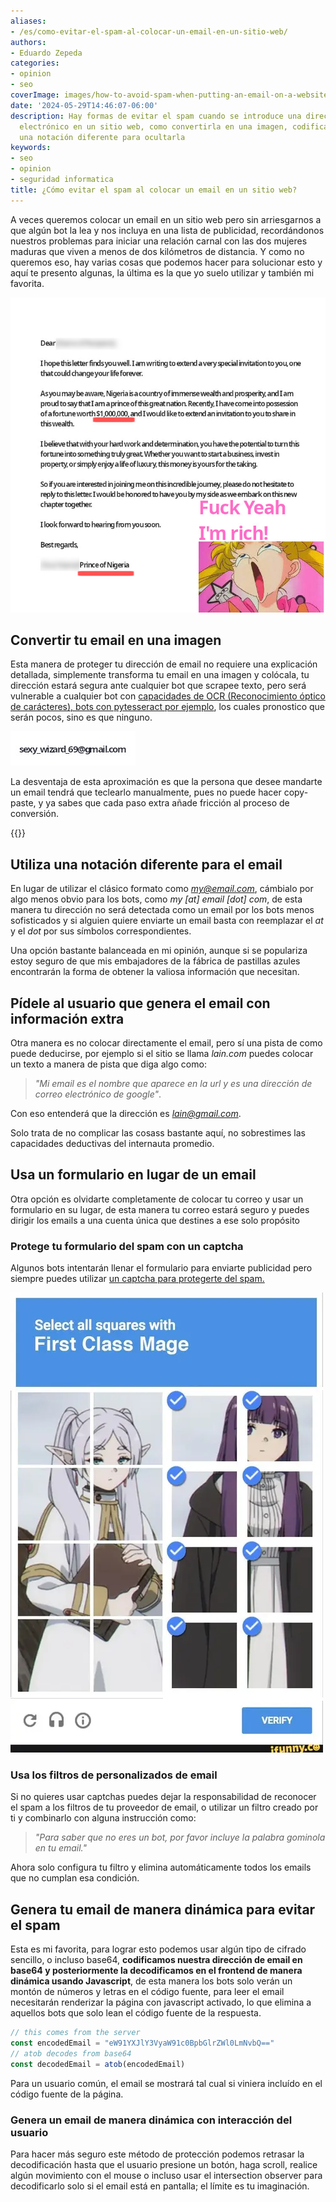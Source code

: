 ```yaml
---
aliases:
- /es/como-evitar-el-spam-al-colocar-un-email-en-un-sitio-web/
authors:
- Eduardo Zepeda
categories:
- opinion
- seo
coverImage: images/how-to-avoid-spam-when-putting-an-email-on-a-website.jpg
date: '2024-05-29T14:46:07-06:00'
description: Hay formas de evitar el spam cuando se introduce una dirección de correo
  electrónico en un sitio web, como convertirla en una imagen, codificarla y utilizar
  una notación diferente para ocultarla
keywords:
- seo
- opinion
- seguridad informatica
title: ¿Cómo evitar el spam al colocar un email en un sitio web?
---
```


A veces queremos colocar un email en un sitio web pero sin arriesgarnos a que algún bot la lea y nos incluya en una lista de publicidad, recordándonos nuestros problemas para iniciar una relación carnal con las dos mujeres maduras que viven a menos de dos kilómetros de distancia. Y como no queremos eso, hay varias cosas que podemos hacer para solucionar esto y aquí te presento algunas, la última es la que yo suelo utilizar y también mi favorita.

![Clásica estafa del príncipe nigeriano](images/prince-from-nigeria-scam.jpg)

## Convertir tu email en una imagen

Esta manera de proteger tu dirección de email no requiere una explicación detallada, simplemente transforma tu email en una imagen y colócala, tu dirección estará segura ante cualquier bot que scrapee texto, pero será vulnerable a cualquier bot con [capacidades de OCR (Reconocimiento óptico de carácteres), bots con pytesseract por ejemplo](/es/python/ocr-con-tesseract-python-y-pytesseract/), los cuales pronostico que serán pocos, sino es que ninguno.

![Direccion de email en una imagen](images/email-image.jpg)

La desventaja de esta aproximación es que la persona que desee mandarte un email tendrá que teclearlo manualmente, pues no puede hacer copy-paste, y ya sabes que cada paso extra añade fricción al proceso de conversión.

{{<ad>}}

## Utiliza una notación diferente para el email

En lugar de utilizar el clásico formato como *my@email.com*, cámbialo por algo menos obvio para los bots, como *my [at] email [dot] com*, de esta manera tu dirección no será detectada como un email por los bots menos sofisticados y si alguien quiere enviarte un email basta con reemplazar el *at* y el *dot* por sus símbolos correspondientes.

Una opción bastante balanceada en mi opinión, aunque si se populariza estoy seguro de que mis embajadores de la fábrica de pastillas azules encontrarán la forma de obtener la valiosa información que necesitan.

## Pídele al usuario que genera el email con información extra

Otra manera es no colocar directamente el email, pero sí una pista de como puede deducirse, por ejemplo si el sitio se llama *lain.com* puedes colocar un texto a manera de pista que diga algo como: 

> *"Mi email es el nombre que aparece en la url y es una dirección de correo electrónico de google"*. 

Con eso entenderá que la dirección es *lain@gmail.com*.

Solo trata de no complicar las cosass bastante aquí, no sobrestimes las capacidades deductivas del internauta promedio.

## Usa un formulario en lugar de un email

Otra opción es olvidarte completamente de colocar tu correo y usar un formulario en su lugar, de esta manera tu correo estará seguro y puedes dirigir los emails a una cuenta única que destines a ese solo propósito

### Protege tu formulario del spam con un captcha

Algunos bots intentarán llenar el formulario para enviarte publicidad pero siempre puedes utilizar [un captcha para protegerte del spam.](/es/opinion/mi-analisis-de-captchas-anti-bots-ventajas-y-desventajas/)

![Captcha image](images/captcha-frieren-fern.webp)

### Usa los filtros de  personalizados de email

Si no quieres usar captchas puedes dejar la responsabilidad de reconocer el spam a los filtros de tu proveedor de email, o utilizar un filtro creado por ti y combinarlo con alguna instrucción como: 

> *"Para saber que no eres un bot, por favor incluye la palabra *gominola* en tu email."*

Ahora solo configura tu filtro y elimina automáticamente todos los emails que no cumplan esa condición.

## Genera tu email de manera dinámica para evitar el spam

Esta es mi favorita, para lograr esto podemos usar algún tipo de cifrado sencillo, o incluso base64, **codificamos nuestra dirección de email en base64 y posteriormente la decodificamos en el frontend de manera dinámica usando Javascript**, de esta manera los bots solo verán un montón de números y letras en el código fuente, para leer el email necesitarán renderizar la página con javascript activado, lo que elimina a aquellos bots que solo lean el código fuente de la respuesta.

``` javascript
// this comes from the server
const encodedEmail = "eW91YXJlY3VyaW91c0BpbGlrZWl0LmNvbQ=="
// atob decodes from base64
const decodedEmail = atob(encodedEmail)
```

Para un usuario común, el email se mostrará tal cual si viniera incluído en el código fuente de la página.

### Genera un email de manera dinámica con interacción del usuario

Para hacer más seguro este método de protección podemos retrasar la decodificación hasta que el usuario presione un botón, haga scroll, realice algún movimiento con el mouse o incluso usar el intersection observer para decodificarlo solo si el email está en pantalla; el límite es tu imaginación.